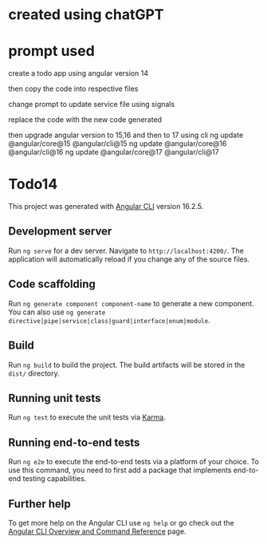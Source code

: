 # created using chatGPT
# prompt used
create a todo app using angular version 14

then copy the code into respective files

change prompt to update service file using signals

replace the code with the new code generated

then upgrade angular version to 15,16 and then to 17 using cli
ng update @angular/core@15 @angular/cli@15
ng update @angular/core@16 @angular/cli@16
ng update @angular/core@17 @angular/cli@17

# Todo14

This project was generated with [Angular CLI](https://github.com/angular/angular-cli) version 16.2.5.

## Development server

Run `ng serve` for a dev server. Navigate to `http://localhost:4200/`. The application will automatically reload if you change any of the source files.

## Code scaffolding

Run `ng generate component component-name` to generate a new component. You can also use `ng generate directive|pipe|service|class|guard|interface|enum|module`.

## Build

Run `ng build` to build the project. The build artifacts will be stored in the `dist/` directory.

## Running unit tests

Run `ng test` to execute the unit tests via [Karma](https://karma-runner.github.io).

## Running end-to-end tests

Run `ng e2e` to execute the end-to-end tests via a platform of your choice. To use this command, you need to first add a package that implements end-to-end testing capabilities.

## Further help

To get more help on the Angular CLI use `ng help` or go check out the [Angular CLI Overview and Command Reference](https://angular.io/cli) page.

